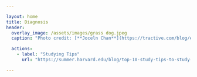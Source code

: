 ```yaml
---

layout: home
title: Diagnosis
header:
  overlay_image: /assets/images/grass dog.jpeg
  caption: "Photo credit: [**Joceln Chan**](https://tractive.com/blog/en/safety/grass-awns-can-be-deadly-dangerous-for-your-dog-2)" 

  actions:
    - label: "Studying Tips"
      url: "https://summer.harvard.edu/blog/top-10-study-tips-to-study-like-a-harvard-student/"

---
```

<link rel="stylesheet" type="text/css" href="css/styles.css">

<script src="js/diagnosis.js"></script>


